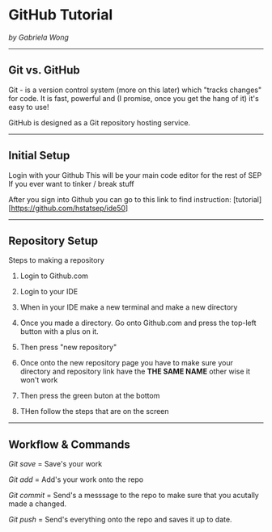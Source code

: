 # GitHub Tutorial

_by Gabriela Wong_

---
## Git vs. GitHub
Git - is a version control system (more on this later) which "tracks changes" for code. It is fast, powerful and (I promise, once you get the hang of it) it's easy to use! 

GitHub is designed as a Git repository hosting service.


---
## Initial Setup

Login with your Github
This will be your main code editor for the rest of SEP
If you ever want to tinker / break stuff

After you sign into Github you can go to this link to find instruction: [tutorial][https://github.com/hstatsep/ide50]


---
## Repository Setup

Steps to making a repository

1) Login to Github.com

2) Login to your IDE 

3) When in your IDE make a new terminal and make a new directory 

4) Once you made a directory. Go onto Github.com and press the top-left button with a plus on it.

5) Then press "new repository" 

6) Once onto the new repository page you have to make sure your directory and repository link have the **THE SAME NAME** other wise it won't work

7) Then press the green buton at the bottom

8) THen follow the steps that are on the screen

---
## Workflow & Commands

_Git save_ = Save's your work 

_Git add_ = Add's your work onto the repo

_Git commit_ = Send's a messsage to the repo to make sure that you acutally made a changed.

_Git push_ = Send's everything onto the repo and saves it up to date.
